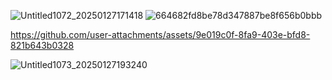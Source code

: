 ![Untitled1072_20250127171418](https://github.com/user-attachments/assets/b29f342e-b7f4-466f-96a8-dd8e234de0e9)
![664682fd8be78d347887be8f656b0bbb](https://github.com/user-attachments/assets/6a395018-675f-4f84-ad5d-04f4d1544169)


https://github.com/user-attachments/assets/9e019c0f-8fa9-403e-bfd8-821b643b0328

![Untitled1073_20250127193240](https://github.com/user-attachments/assets/76910422-7af2-4398-bbee-b5c0c9ee8e1d)
